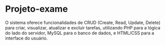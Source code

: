 # Projeto-exame
O sistema oferece funcionalidades de CRUD (Create, Read, Update, Delete) para criar, visualizar, atualizar e excluir tarefas, utilizando PHP para a lógica do lado do servidor, MySQL para o banco de dados, e HTML/CSS para a interface do usuário.
